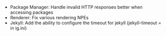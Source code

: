 * Package Manager: Handle invalid HTTP responses better when accessing packages
* Renderer: Fix various rendering NPEs
* Jekyll: Add the ability to configure the timeout for jekyll (jekyll-timeout = in ig.ini)

